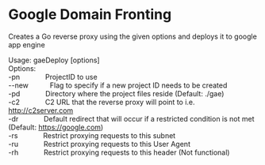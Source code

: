 # Google Domain Fronting

Creates a Go reverse proxy using the given options and deploys it to google app engine

Usage: gaeDeploy [options]<br>
Options:<br>
  -pn             ProjectID to use<br>
  --new           Flag to specify if a new project ID needs to be created<br> 
  -pd             Directory where the project files reside (Default: ./gae)<br>
  -c2             C2 URL that the reverse proxy will point to i.e. http://c2server.com<br>
  -dr             Default redirect that will occur if a restricted condition is not met (Default: https://google.com)<br> 
  -rs             Restrict proxying requests to this subnet<br> 
  -ru             Restrict proxying requests to this User Agent<br> 
  -rh             Restrict proxying requests to this header (Not functional)<br> 
